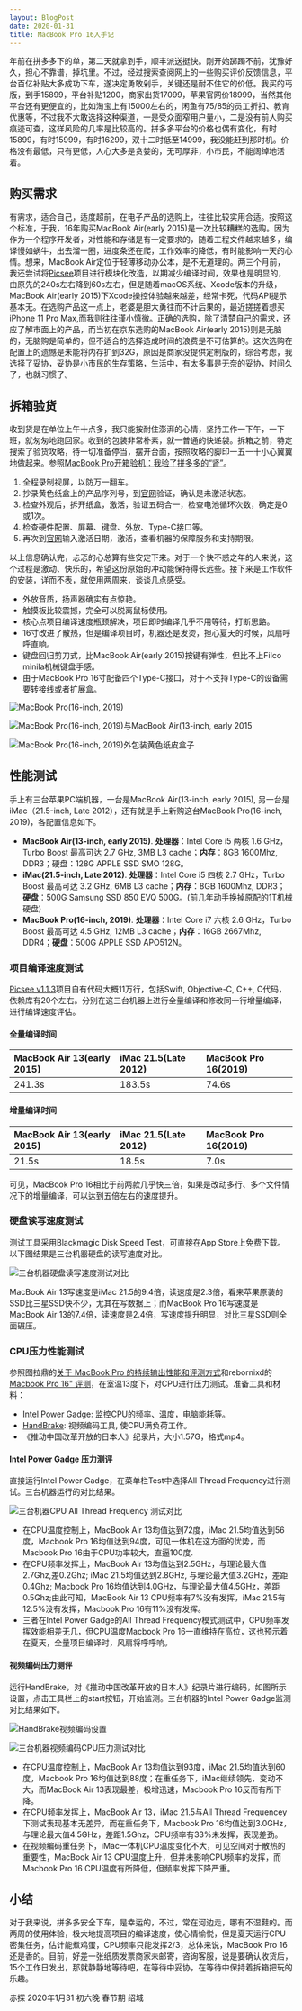 ```yaml
---
layout: BlogPost
date: 2020-01-31
title: MacBook Pro 16入手记
---
```


年前在拼多多下的单，第二天就拿到手，顺丰派送挺快。刚开始踯躅不前，犹豫好久，担心不靠谱，掉坑里。不过，经过搜索查阅网上的一些购买评价反馈信息，平台百亿补贴大多成功下车，遂决定勇敢剁手，关键还是耐不住它的价低。<!-- more -->我买的丐版，到手15899，平台补贴1200，商家出货17099，苹果官网价18999，当然其他平台还有更便宜的，比如淘宝上有15000左右的，闲鱼有75/85的员工折扣、教育优惠等，不过我不大敢选择这种渠道，一是受众面窄用户量小，二是没有前人购买痕迹可查，这样风险的几率是比较高的。拼多多平台的价格也偶有变化，有时15899，有时15999，有时16299，双十二时低至14999，我没能赶到那时机。价格没有最低，只有更低，人心大多是贪婪的，无可厚非，小市民，不能阔绰地活着。

## 购买需求
有需求，适合自己，适度超前，在电子产品的选购上，往往比较实用合适。按照这个标准，于我，16年购买MacBook Air(early 2015)是一次比较糟糕的选购。因为作为一个程序开发者，对性能和存储是有一定要求的，随着工程文件越来越多，编译慢如蜗牛，出去溜一圈，进度条还在爬，工作效率的降低，有时能影响一天的心情。想来，MacBook Air定位于轻薄移动办公本，是不无道理的。两三个月前，我还尝试将[Picsee](https://picsee.chitaner.com)项目进行模块化改造，以期减少编译时间，效果也是明显的，由原先的240s左右降到60s左右，但是随着macOS系统、Xcode版本的升级，MacBook Air(early 2015)下Xcode操控体验越来越差，经常卡死，代码API提示基本无。在选购产品这一点上，老婆是胆大勇往而不计后果的，最近搓搓着想买iPhone 11 Pro Max,而我则往往谨小慎微。正确的选购，除了清楚自己的需求，还应了解市面上的产品，而当初在京东选购的MacBook Air(early 2015)则是无脑的，无脑购是简单的，但不适合的选择造成时间的浪费是不可估算的。这次选购在配置上的遗憾是未能将内存扩到32G，原因是商家没提供定制版的，综合考虑，我选择了妥协，妥协是小市民的生存策略，生活中，有太多事是无奈的妥协，时间久了，也就习惯了。

## 拆箱验货
收到货是在单位上午十点多，我只能按耐住澎湃的心情，坚持工作一下午，一下班，就匆匆地跑回家。收到的包装非常朴素，就一普通的快递袋。拆箱之前，特定搜索了验货攻略，待一切准备停当，摆开台面，按照攻略的脚印一五一十小心翼翼地做起来。参照[MacBook Pro开箱验机：我验了拼多多的“肾”](https://post.smzdm.com/p/akmrgm2k/)。

1. 全程录制视屏，以防万一翻车。
2. 抄录黄色纸盒上的产品序列号，到[官网](https://checkcoverage.apple.com/cn/zh)验证，确认是未激活状态。
3. 检查外观后，拆开纸盒，激活，验证五码合一，检查电池循环次数，确定是0或1次。
4. 检查硬件配置、屏幕、键盘、外放、Type-C接口等。
5. 再次到[官网](https://checkcoverage.apple.com/cn/zh)输入激活日期，激活，查看机器的保障服务和支持期限。

以上信息确认完，忐忑的心总算有些安定下来。对于一个快不惑之年的人来说，这个过程是激动、快乐的，希望这份原始的冲动能保持得长远些。接下来是工作软件的安装，详而不表，就使用两周来，谈谈几点感受。

- 外放音质，扬声器确实有点惊艳。
- 触摸板比较震撼，完全可以脱离鼠标使用。
- 核心点项目编译速度瓶颈解决，项目即时编译几乎不用等待，打断思路。
- 16寸改进了散热，但是编译项目时，机器还是发烫，担心夏天的时候，风扇呼呼直响。
- 键盘回归剪刀式，比MacBook Air(early 2015)按键有弹性，但比不上Filco minila机械键盘手感。
- 由于MacBook Pro 16寸配备四个Type-C接口，对于不支持Type-C的设备需要转接线或者扩展盒。

![MacBook Pro(16-inch, 2019)](https://picsee-aliyun.oss-cn-hangzhou.aliyuncs.com/20200202161333_FbZOzb_MacBook_Pro_16.png)

[//]: #![MacBookPro(16-inch,2019)](./images/MacBook_Pro_16.png)

![MacBook Pro(16-inch, 2019)与MacBook Air(13-inch, early 2015](https://picsee-aliyun.oss-cn-hangzhou.aliyuncs.com/20200202161411_LDyBRs_pro_air_compare.png)

[//]: #![MacBookPro(16-inch,2019)与MacBookAir(13-inch,early2015)对比](./images/pro_air_compare.png)

![MacBook Pro(16-inch, 2019)外包装黄色纸皮盒子](https://picsee-aliyun.oss-cn-hangzhou.aliyuncs.com/20200202161458_LwmjBZ_yellow_box.png)

[//]: #![MacBookPro(16-inch,2019)外包装黄色纸皮盒子](./images/yellow_box.png)

## 性能测试
手上有三台苹果PC端机器，一台是MacBook Air(13-inch, early 2015), 另一台是iMac（21.5-inch, Late 2012），还有就是手上新购这台MacBook Pro(16-inch, 2019)，各配置信息如下。

- **MacBook Air(13-inch, early 2015)**. **处理器**：Intel Core i5 两核 1.6 GHz，Turbo Boost 最高可达 2.7 GHz, 3MB L3 cache；**内存**：8GB 1600Mhz, DDR3；硬盘：128G APPLE SSD SMO 128G。
- **iMac(21.5-inch, Late 2012)**. **处理器**：Intel Core i5 四核 2.7 GHz，Turbo Boost 最高可达 3.2 GHz, 6MB L3 cache；**内存**：8GB 1600Mhz, DDR3；**硬盘**：500G Samsung SSD 850 EVQ 500G。(前几年动手换掉原配的1T机械硬盘)
- **MacBook Pro(16-inch, 2019)**. **处理器**：Intel Core i7 六核 2.6 GHz，Turbo Boost 最高可达 4.5 GHz, 12MB L3 cache；**内存**：16GB 2667Mhz, DDR4；**硬盘**：500G APPLE SSD APO512N。

### 项目编译速度测试
[Picsee v1.1.3](https://picsee.chitaner.com)项目自有代码大概11万行，包括Swift, Objective-C, C++, C代码，依赖库有20个左右。分别在这三台机器上进行全量编译和修改同一行增量编译，进行编译速度评估。
#### 全量编译时间
| MacBook Air 13(early 2015)| iMac 21.5(Late 2012) | MacBook Pro 16(2019) |
|:--|:--|:--|
| 241.3s | 183.5s | 74.6s |
#### 增量编译时间
| MacBook Air 13(early 2015)| iMac 21.5(Late 2012) | MacBook Pro 16(2019) |
|:--|:--|:--|
| 21.5s | 18.5s | 7.0s |

可见，MacBook Pro 16相比于前两款几乎快三倍，如果是改动多行、多个文件情况下的增量编译，可以达到五倍左右的速度提升。
### 硬盘读写速度测试
测试工具采用Blackmagic Disk Speed Test，可直接在App Store上免费下载。以下图结果是三台机器硬盘的读写速度对比。

![三台机器硬盘读写速度测试对比](https://picsee-aliyun.oss-cn-hangzhou.aliyuncs.com/20200202161531_6IcyZz_disk_test.png)

[//]: #![三台机器硬盘读写速度测试对比](./images/disk_test.png)

MacBook Air 13写速度是iMac 21.5的9.4倍，读速度是2.3倍，看来苹果原装的SSD比三星SSD快不少，尤其在写数据上；而MacBook Pro 16写速度是MacBook Air 13的7.4倍，读速度是2.4倍，写速度提升明显，对比三星SSD则全面碾压。
### CPU压力性能测试
参照图拉鼎的[关于 MacBook Pro 的持续输出性能和评测方式](https://imtx.me/archives/2834.html)和rebornixd的[Macbook Pro 16" 评测](https://rebornix.com/work/2019/12/31/rmbp16/)，在室温13度下，对CPU进行压力测试。准备工具和材料：

- [Intel Power Gadge](https://software.intel.com/en-us/articles/intel-power-gadget): 监控CPU的频率、温度，电脑能耗等。
- [HandBrake](https://handbrake.fr/): 视频编码工具, 使CPU满负荷工作。
- 《推动中国改革开放的日本人》纪录片，大小1.57G，格式mp4。

#### Intel Power Gadge 压力测评
直接运行Intel Power Gadge，在菜单栏Test中选择All Thread Frequency进行测试。三台机器运行的对比结果。

![三台机器CPU All Thread Frequency 测试对比](https://picsee-aliyun.oss-cn-hangzhou.aliyuncs.com/20200202161604_dcRlMF_cpu_all_thread_frequency_test.png)

[//]: #![三台机器CPUAllThreadFrequency测试对比](./images/cpu_all_thread_frequency_test.png)

- 在CPU温度控制上，MacBook Air 13均值达到72度，iMac 21.5均值达到56度，Macbook Pro 16均值达到94度，可见一体机在这方面的优势，而Macbook Pro 16由于CPU功率较大，直逼100度.
- 在CPU频率发挥上，MacBook Air 13均值达到2.5GHz，与理论最大值2.7Ghz,差0.2Ghz; iMac 21.5均值达到2.8GHz, 与理论最大值3.2GHz，差距0.4Ghz; Macbook Pro 16均值达到4.0GHz，与理论最大值4.5GHz，差距0.5Ghz;由此可知，MacBook Air 13 CPU频率有7%没有发挥，iMac 21.5有12.5%没有发挥，Macbook Pro 16有11%没有发挥。
- 三者在Intel Power Gadge的All Thread Frequency模式测试中，CPU频率发挥效能相差无几，但CPU温度Macbook Pro 16一直维持在高位，这也预示着在夏天，全量项目编译时，风扇将呼呼响。
#### 视频编码压力测评
运行HandBrake，对《推动中国改革开放的日本人》纪录片进行编码，如图所示设置，点击工具栏上的start按钮，开始监测。三台机器的Intel Power Gadge监测对比结果如下。

![HandBrake视频编码设置](https://picsee-aliyun.oss-cn-hangzhou.aliyuncs.com/20200202161642_IB9OAO_HandBrake_set.png)

[//]: #![HandBrake视频编码设置](./images/HandBrake_set.png)

![三台机器视频编码CPU压力测试对比](https://picsee-aliyun.oss-cn-hangzhou.aliyuncs.com/20200202161713_9ZlIUj_cpu_video_test.png)

[//]: #![三台机器视频编码CPU压力测试对比](./images/cpu_video_test.png)

- 在CPU温度控制上，MacBook Air 13均值达到93度，iMac 21.5均值达到60度，Macbook Pro 16均值达到88度；在重任务下，iMac继续领先，变动不大，而MacBook Air 13表现最差，极增迅速，Macbook Pro 16反而有所下降。
- 在CPU频率发挥上，MacBook Air 13，iMac 21.5与All Thread Frequencey下测试表现基本无差异，而在重任务下，Macbook Pro 16均值达到3.0GHz，与理论最大值4.5GHz，差距1.5Ghz，CPU频率有33%未发挥，表现差劲。
- 在视频编码重任务下，iMac一体机CPU温度变化不大，可见空间对于散热的重要性，MacBook Air 13 CPU温度上升，但并未影响CPU频率的发挥，而Macbook Pro 16 CPU温度有所降低，但频率发挥下降严重。
## 小结
对于我来说，拼多多安全下车，是幸运的，不过，常在河边走，哪有不湿鞋的。而两周的使用体验，极大地提高项目的编译速度，使心情愉悦，但是夏天运行CPU密集任务，估计能煮鸡蛋，CPU频率只能发挥2/3，总体来说，MacBook Pro 16还是香的。目前，好差一张纸质发票商家未邮寄，咨询客服，说是要确认收货后，15个工作日发出，那就静静地等待吧，在等待中妥协，在等待中保持着拆箱把玩的乐趣。

赤探 2020年1月31 初六晚 春节期 绍城